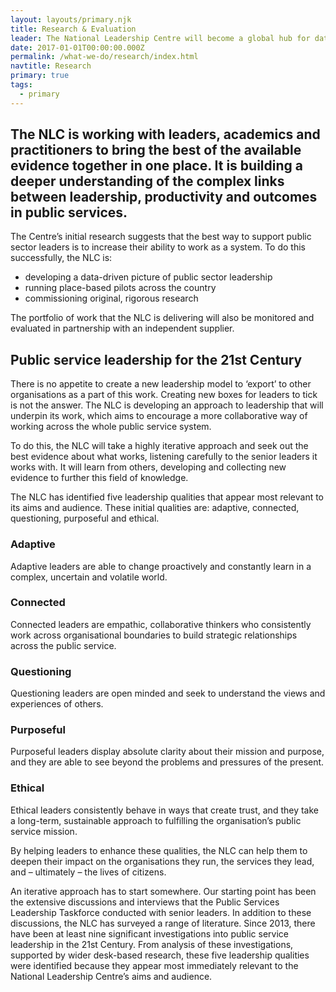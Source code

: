 ```yaml
---
layout: layouts/primary.njk
title: Research & Evaluation
leader: The National Leadership Centre will become a global hub for data-driven research on leadership in the public sector.
date: 2017-01-01T00:00:00.000Z
permalink: /what-we-do/research/index.html
navtitle: Research
primary: true
tags:
  - primary
---
```


<div class="container container--sm dbl-vertical-padding">

## The NLC is working with leaders, academics and practitioners to bring the best of the available evidence together in one place. It is building a deeper understanding of the complex links between leadership, productivity and outcomes in public services.

<p class="no-margin">The Centre’s initial research suggests that the best way to support public sector leaders is to increase their ability to work as a system. To do this successfully, the NLC is:</p>

- developing a data-driven picture of public sector leadership
- running place-based pilots across the country
- commissioning original, rigorous research

The portfolio of work that the NLC is delivering will also be monitored and evaluated in partnership with an independent supplier.

## Public service leadership for the 21st Century

There is no appetite to create a new leadership model to ‘export’ to other organisations as a part of this work. Creating new boxes for leaders to tick is not the answer. The NLC is developing an approach to leadership that will underpin its work, which aims to encourage a more collaborative way of working across the whole public service system.

To do this, the NLC will take a highly iterative approach and seek out the best evidence about what works, listening carefully to the senior leaders it works with. It will learn from others, developing and collecting new evidence to further this field of knowledge.

The NLC has identified five leadership qualities that appear most relevant to its aims and audience. These initial qualities are: adaptive, connected, questioning, purposeful and ethical.

### Adaptive
Adaptive leaders are able to change proactively and constantly learn in a complex, uncertain and volatile world.

### Connected
Connected leaders are empathic, collaborative thinkers who consistently work across organisational boundaries to build strategic relationships across the public service.

### Questioning
Questioning leaders are open minded and seek to understand the views and experiences of others.

### Purposeful
Purposeful leaders display absolute clarity about their mission and purpose, and they are able to see beyond the problems and pressures of the present.

### Ethical
Ethical leaders consistently behave in ways that create trust, and they take a long-term, sustainable approach to fulfilling the organisation’s public service mission.

By helping leaders to enhance these qualities, the NLC can help them to deepen their impact on the organisations they run, the services they lead, and – ultimately – the lives of citizens.

An iterative approach has to start somewhere. Our starting point has been the extensive discussions and interviews that the Public Services Leadership Taskforce conducted with senior leaders. In addition to these discussions, the NLC has surveyed a range of literature. Since 2013, there have been at least nine significant investigations into public service leadership in the 21st Century. From analysis of these investigations, supported by wider desk-based research, these five leadership qualities were identified because they appear most immediately relevant to the National Leadership Centre’s aims and audience.

</div>